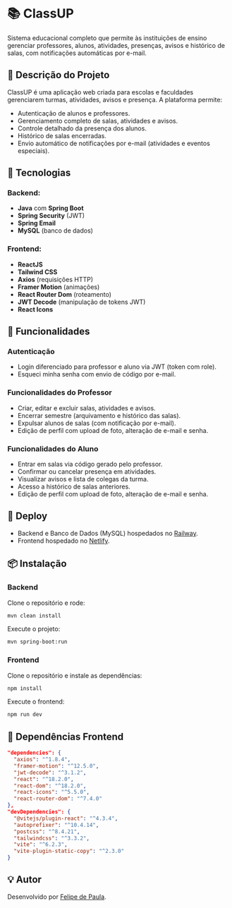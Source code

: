 # 📚 ClassUP

Sistema educacional completo que permite às instituições de ensino gerenciar professores, alunos, atividades, presenças, avisos e histórico de salas, com notificações automáticas por e-mail.

## 🚀 Descrição do Projeto

ClassUP é uma aplicação web criada para escolas e faculdades gerenciarem turmas, atividades, avisos e presença. A plataforma permite:

- Autenticação de alunos e professores.
- Gerenciamento completo de salas, atividades e avisos.
- Controle detalhado da presença dos alunos.
- Histórico de salas encerradas.
- Envio automático de notificações por e-mail (atividades e eventos especiais).

## 🔧 Tecnologias

### Backend:
- **Java** com **Spring Boot**
- **Spring Security** (JWT)
- **Spring Email**
- **MySQL** (banco de dados)

### Frontend:
- **ReactJS**
- **Tailwind CSS**
- **Axios** (requisições HTTP)
- **Framer Motion** (animações)
- **React Router Dom** (roteamento)
- **JWT Decode** (manipulação de tokens JWT)
- **React Icons**

## 🎯 Funcionalidades

### Autenticação
- Login diferenciado para professor e aluno via JWT (token com role).
- Esqueci minha senha com envio de código por e-mail.

### Funcionalidades do Professor
- Criar, editar e excluir salas, atividades e avisos.
- Encerrar semestre (arquivamento e histórico das salas).
- Expulsar alunos de salas (com notificação por e-mail).
- Edição de perfil com upload de foto, alteração de e-mail e senha.

### Funcionalidades do Aluno
- Entrar em salas via código gerado pelo professor.
- Confirmar ou cancelar presença em atividades.
- Visualizar avisos e lista de colegas da turma.
- Acesso a histórico de salas anteriores.
- Edição de perfil com upload de foto, alteração de e-mail e senha.

## 🚢 Deploy

- Backend e Banco de Dados (MySQL) hospedados no [Railway](https://railway.app/).
- Frontend hospedado no [Netlify](https://classup-web.netlify.app/inicio).

## 📦 Instalação

### Backend
Clone o repositório e rode:
```bash
mvn clean install
```
Execute o projeto:
```bash
mvn spring-boot:run
```

### Frontend
Clone o repositório e instale as dependências:
```bash
npm install
```
Execute o frontend:
```bash
npm run dev
```

## 📄 Dependências Frontend

```json
"dependencies": {
  "axios": "^1.8.4",
  "framer-motion": "^12.5.0",
  "jwt-decode": "^3.1.2",
  "react": "^18.2.0",
  "react-dom": "^18.2.0",
  "react-icons": "^5.5.0",
  "react-router-dom": "^7.4.0"
},
"devDependencies": {
  "@vitejs/plugin-react": "^4.3.4",
  "autoprefixer": "^10.4.14",
  "postcss": "^8.4.21",
  "tailwindcss": "^3.3.2",
  "vite": "^6.2.3",
  "vite-plugin-static-copy": "^2.3.0"
}
```

## 💡 Autor
Desenvolvido por [Felipe de Paula](https://github.com/felipexxxxx).
